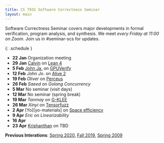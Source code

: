 ```yaml
---
title: CS 7931 Software Correctness Seminar
layout: main
---
```


Software Correctness Seminar covers major developments in formal
verification, program analysis, and synthesis. We meet *every Friday
at 11:00 on Zoom*. Join us in #seminar-scs for updates.

{: .schedule }
- **22 Jan** Organization meeting
- **29 Jan** [Calvin][calvin-materials] on [Lean 4](https://leanprover.github.io/lean4/doc/)
-  **5 Feb** [John Ja.][johnja-materials] on [GPUVerify](https://dl.acm.org/doi/10.1145/2384616.2384625)
- **12 Feb** *John Jo.* on [Alive 2](https://llvm.org/devmtg/2019-10/slides/Lopes-Regehr-Alive2.pdf)
- **19 Feb** *Oliver* on [Perceus](https://www.microsoft.com/en-us/research/uploads/prod/2020/11/perceus-tr-v1.pdf)
- **26 Feb** *Saeed* on *Golang Concurrency*
-  **5 Mar** No seminar (visit days)
- **12 Mar** No seminar (spring break)
- **19 Mar** *Tanmay* on [G-KLEE](https://dl.acm.org/doi/10.1145/2145816.2145844)
- **26 Mar** *Xinyi* on [Tensorfuzz](http://proceedings.mlr.press/v97/odena19a.html)
-  **2 Apr** [Yo][yo-materials] on [Space efficiency](https://dl.acm.org/doi/pdf/10.1145/3434299)
-  **9 Apr** *Eric* on *Linearizability*
- **16 Apr** 
- **23 Apr** [Krishanthan][krish] on TBD

[krish]: https://kirshanthans.github.io
[calvin-materials]: https://git.sr.ht/~pounce/demo/tree
[johnja-materials]: https://docs.google.com/presentation/d/1460818s88OeV18rKFda8aqDDOCJlQ7rgzS4esulCJ3Y/edit?usp=sharing
[yo]: https://drive.google.com/file/d/1a4Sr70hJpEIO4LeKUKYvzRZnl5VLihvf/view?usp=sharing

**Previous Interations**: [Spring 2020](sp20.html), [Fall 2019](fa19.html), [Spring 2009](sp09.html)


